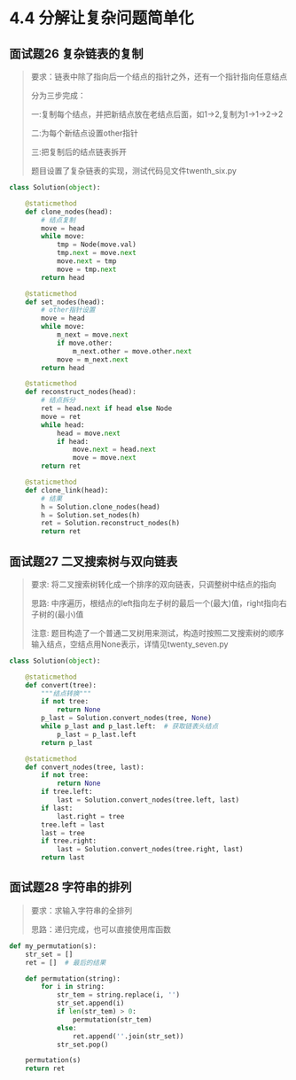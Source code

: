# 4.4 分解让复杂问题简单化

## 面试题26 复杂链表的复制
> 要求：链表中除了指向后一个结点的指针之外，还有一个指针指向任意结点
>
> 分为三步完成：
>
> 一:复制每个结点，并把新结点放在老结点后面，如1->2,复制为1->1->2->2
>
> 二:为每个新结点设置other指针
>
> 三:把复制后的结点链表拆开
>
> 题目设置了复杂链表的实现，测试代码见文件twenth_six.py
>
```python
class Solution(object):

    @staticmethod
    def clone_nodes(head):
        # 结点复制
        move = head
        while move:
            tmp = Node(move.val)
            tmp.next = move.next
            move.next = tmp
            move = tmp.next
        return head

    @staticmethod
    def set_nodes(head):
        # other指针设置
        move = head
        while move:
            m_next = move.next
            if move.other:
                m_next.other = move.other.next
            move = m_next.next
        return head

    @staticmethod
    def reconstruct_nodes(head):
        # 结点拆分
        ret = head.next if head else Node
        move = ret
        while head:
            head = move.next
            if head:
                move.next = head.next
                move = move.next
        return ret

    @staticmethod
    def clone_link(head):
        # 结果
        h = Solution.clone_nodes(head)
        h = Solution.set_nodes(h)
        ret = Solution.reconstruct_nodes(h)
        return ret
```

## 面试题27 二叉搜索树与双向链表
> 要求: 将二叉搜索树转化成一个排序的双向链表，只调整树中结点的指向
>
> 思路: 中序遍历，根结点的left指向左子树的最后一个(最大)值，right指向右子树的(最小)值
>
> 注意: 题目构造了一个普通二叉树用来测试，构造时按照二叉搜索树的顺序输入结点，空结点用None表示，详情见twenty_seven.py
>

```python
class Solution(object):

    @staticmethod
    def convert(tree):
        """结点转换"""
        if not tree:
            return None
        p_last = Solution.convert_nodes(tree, None)
        while p_last and p_last.left:  # 获取链表头结点
            p_last = p_last.left
        return p_last

    @staticmethod
    def convert_nodes(tree, last):
        if not tree:
            return None
        if tree.left:
            last = Solution.convert_nodes(tree.left, last)
        if last:
            last.right = tree
        tree.left = last
        last = tree
        if tree.right:
            last = Solution.convert_nodes(tree.right, last)
        return last
```

## 面试题28 字符串的排列
> 要求：求输入字符串的全排列
>
> 思路：递归完成，也可以直接使用库函数
>

```python
def my_permutation(s):
    str_set = []
    ret = []  # 最后的结果

    def permutation(string):
        for i in string:
            str_tem = string.replace(i, '')
            str_set.append(i)
            if len(str_tem) > 0:
                permutation(str_tem)
            else:
                ret.append(''.join(str_set))
            str_set.pop()

    permutation(s)
    return ret
```
